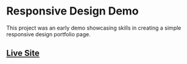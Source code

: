 # Responsive Design Demo

This project was an early demo showcasing skills in creating a simple responsive design portfolio page.

## [Live Site](http://eldritchwebdesign.com/responsive-design-demo)
